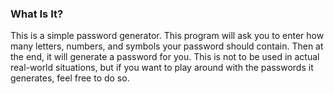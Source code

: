 ### What Is It?
This is a simple password generator. This program will ask you to enter  how many letters, numbers, and symbols your password should contain. Then at the end, it will generate a password for you. This is not to be used in actual real-world situations, but if you want to play around with the passwords it generates, feel free to do so.